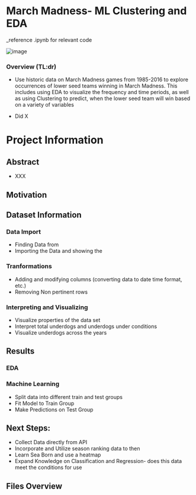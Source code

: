 

# March Madness- ML Clustering and EDA
_reference .ipynb for relevant code

![image](https://user-images.githubusercontent.com/84430322/192155755-b5a40d95-10d3-48cd-b3b8-4405e090528d.png)


### Overview (TL:dr)
* Use historic data on March Madness games from 1985-2016 to explore occurrences of lower seed teams winning in March Madness. This includes using EDA to visualize the frequency and time periods, as well as using Clustering to predict, when the lower seed team will win based on a variety of variables


* Did X

# Project Information

## Abstract
* XXX

## Motivation

## Dataset Information 

### Data Import
* Finding Data from 
* Importing the Data and showing the 

### Tranformations
* Adding and modifying columns (converting data to date time format, etc.)
* Removing Non pertinent rows

### Interpreting and Visualizing
* Visualize properties of the data set
* Interpret total underdogs and underdogs under conditions 
* Visualize underdogs across the years 

## Results  

### EDA

### Machine Learning
* Split data into different train and test groups
* Fit Model to Train Group
* Make Predictions on Test Group

## Next Steps:
* Collect Data directly from API 
* Incorporate and Utilize season ranking data to then 
* Learn Sea Born and use a heatmap 
* Expand Knowledge on Classification and Regression- does this data meet the conditions for use

## Files Overview
